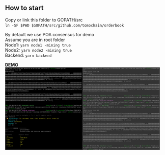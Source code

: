 ## How to start

Copy or link this folder to GOPATH/src  
`ln -SF $PWD $GOPATH/src/github.com/tomochain/orderbook`

By default we use POA consensus for demo  
Assume you are in root folder  
Node1: `yarn node1 -mining true`  
Node2: `yarn node2 -mining true`  
Backend: `yarn backend`

**DEMO**  
![demo](./sync.png)
